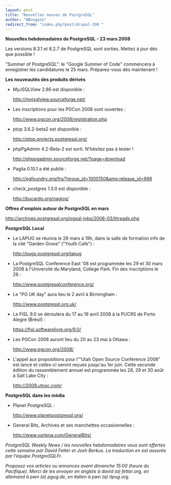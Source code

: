 ```yaml
---
layout: post
title: "Nouvelles neuves de PostgreSQL"
author: "NBougain"
redirect_from: "index.php?post/drupal-290 "
---
```



<p><strong>Nouvelles hebdomadaires de PostgreSQL - 23 mars 2008</strong></p>

<p>Les versions 8.3.1 et 8.2.7 de PostgreSQL sont sorties. Mettez à jour dès que possible&nbsp;!</p>

<p>"Summer of PostgreSQL": le "Google Summer of Code" commencera à enregistrer les candidatures le 25 mars. Préparez-vous dès maintenant&nbsp;!</p>

<!--more-->


<strong>Les nouveautés des produits dérivés</strong>

<!--break-->

<ul>

<li>MyJSQLView 2.86 est disponible&nbsp;:

<a target="_blank" href="http://myjsqlview.sourceforge.net/">http://myjsqlview.sourceforge.net/</a></li>

<li>Les inscriptions pour les PGCon 2008 sont ouvertes&nbsp;:

<a target="_blank" href="http://www.pgcon.org/2008/registration.php">http://www.pgcon.org/2008/registration.php</a></li>

<li>ptop 3.6.2-beta2 est disponible&nbsp;:

<a target="_blank" href="http://ptop.projects.postgresql.org/">http://ptop.projects.postgresql.org/</a></li>

<li>phpPgAdmin 4.2-Beta-2 est sorti. N'hésitez pas à tester&nbsp;!

<a target="_blank" href="http://phppgadmin.sourceforge.net/?page=download">http://phppgadmin.sourceforge.net/?page=download</a></li>

<li>Pagila 0.10.1 a été publié&nbsp;:

<a target="_blank" href="http://pgfoundry.org/frs/?group_id=1000150&amp;release_id=998">http://pgfoundry.org/frs/?group_id=1000150&amp;release_id=998</a></li>

<li>check_postgres 1.3.0 est disponible&nbsp;:

<a target="_blank" href="http://bucardo.org/nagios/">http://bucardo.org/nagios/</a></li>

</ul>

<p><strong>Offres d'emplois autour de PostgreSQL en mars</strong></p>

<p><a target="_blank" href="http://archives.postgresql.org/pgsql-jobs/2008-03/threads.php">http://archives.postgresql.org/pgsql-jobs/2008-03/threads.php</a></p>

<p><strong>PostgreSQL Local</strong></p>

<ul>

<li>Le LAPUG se réunira le 28 mars à 19h, dans la salle de formation info de la cité "Garden Grove" ("Youth Cafe")&nbsp;:

<a target="_blank" href="http://pugs.postgresql.org/lapug">http://pugs.postgresql.org/lapug</a></li>

<li>La PostgreSQL Conference East '08 est programmée les 29 et 30 mars 2008 à l'Université du Maryland, College Park. Fin des inscriptions le 26&nbsp;:

<a target="_blank" href="http://www.postgresqlconference.org/">http://www.postgresqlconference.org/</a></li>

<li>Le "PG UK day" aura lieu le 2 avril à Birmingham&nbsp;:

<a target="_blank" href="http://www.postgresql.org.uk/">http://www.postgresql.org.uk/</a></li>

<li>Le FISL 9.0 se déroulera du 17 au 19 avril 2008 à la PUCRS de Porto Alegre (Brésil)&nbsp;:

<a target="_blank" href="https://fisl.softwarelivre.org/9.0/">https://fisl.softwarelivre.org/9.0/</a></li>

<li>Les PGCon 2008 auront lieu du 20 au 23 mai à Ottawa&nbsp;:

<a target="_blank" href="http://www.pgcon.org/2008/">http://www.pgcon.org/2008/</a></li>

<li>L'appel aux propositions pour l'"Utah Open Source Conference 2008" est lancé et celles-ci seront reçues jusqu'au 1er juin. Cette seconde édition du rassemblement annuel est programmée les 28, 29 et 30 août à Salt Lake City&nbsp;:

<a target="_blank" href="http://2008.utosc.com/">http://2008.utosc.com/</a></li>

</ul>

<p><strong>PostgreSQL dans les média</strong></p>

<ul>

<li>Planet PostgreSQL&nbsp;:

<a target="_blank" href="http://www.planetpostgresql.org/">http://www.planetpostgresql.org/</a></li>

<li>General Bits, Archives et ses manchettes occasionnelles&nbsp;:

<a target="_blank" href="http://www.varlena.com/GeneralBits/">http://www.varlena.com/GeneralBits/</a></li>

</ul>

<p><em>PostgreSQL Weekly News / les nouvelles hebdomadaires vous sont offertes cette semaine par David Fetter et Josh Berkus. La traduction en est assurée par l'équipe PostgreSQLFr.</em></p>

<p><em>Proposez vos articles ou annonces avant dimanche 15:00 (heure du Pacifique). Merci de les envoyer en anglais à david (a) fetter.org, en allemand à pwn (a) pgug.de, en italien à pwn (a) itpug.org.</em></p>